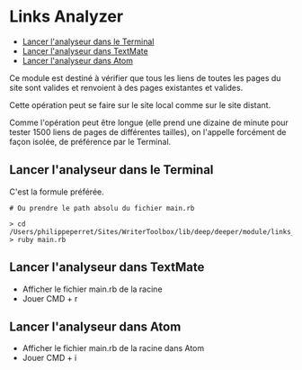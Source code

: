 # Links Analyzer

* [Lancer l'analyseur dans le Terminal](#lanceranalyseurdansterminal)
* [Lancer l'analyseur dans TextMate](#lancerdanstextemate)
* [Lancer l'analyseur dans Atom](#lanceranlyserfromatom)

Ce module est destiné à vérifier que tous les liens de toutes les pages du site sont valides et renvoient à des pages existantes et valides.

Cette opération peut se faire sur le site local comme sur le site distant.

Comme l'opération peut être longue (elle prend une dizaine de minute pour tester 1500 liens de pages de différentes tailles), on l'appelle forcément de façon isolée, de préférence par le Terminal.

<a name='lanceranalyseurdansterminal'></a>

## Lancer l'analyseur dans le Terminal

C'est la formule préférée.

    # Ou prendre le path absolu du fichier main.rb

    > cd /Users/philippeperret/Sites/WriterToolbox/lib/deep/deeper/module/links_analyse
    > ruby main.rb

<a name='lancerdanstextemate'></a>

## Lancer l'analyseur dans TextMate

* Afficher le fichier main.rb de la racine
* Jouer CMD + r

<a name='lanceranlyserfromatom'></a>

## Lancer l'analyseur dans Atom

* Afficher le fichier main.rb de la racine dans Atom
* Jouer CMD + i
